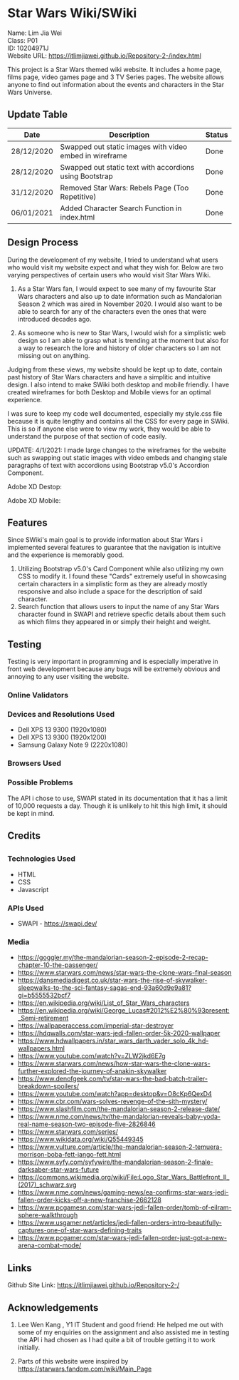 <h1>Star Wars Wiki/SWiki</h1>

Name: Lim Jia Wei<br>
Class: P01<br>
ID: 10204971J<br>
Website URL: https://itlimjiawei.github.io/Repository-2-/index.html<br>

This project is a Star Wars themed wiki website. It includes a home page, films page, video games page and 3 TV Series pages. The website allows anyone to find out information about the events and characters in the Star Wars Universe. 

<h2>Update Table</h2>

Date        | Description                                             | Status
----------- | ------------------------------------------------------  | ------
28/12/2020  | Swapped out static images with video embed in wireframe |  Done 
28/12/2020  | Swapped out static text with accordions using Bootstrap |  Done 
31/12/2020  | Removed Star Wars: Rebels Page (Too Repetitive)         |  Done 
06/01/2021  | Added Character Search Function in index.html           |  Done

<h2>Design Process</h2>

During the development of my website, I tried to understand what users who would visit my website expect and what they wish for. Below are two varying perspectives of certain users who would visit Star Wars Wiki.

1. As a Star Wars fan, I would expect to see many of my favourite Star Wars characters and also up to date information such as Mandalorian Season 2 which was aired in November 2020. I would also want to be able to search for any of the characters even the ones that were introduced decades ago.

2. As someone who is new to Star Wars, I would wish for a simplistic web design so I am able to grasp what is trending at the moment but also for a way to research the lore and history of older characters so I am not missing out on anything. 

Judging from these views, my website should be kept up to date, contain past history of Star Wars characters and have a simplitic and intuitive design. I also intend to make SWiki both desktop and mobile friendly. I have created wireframes for both Desktop and Mobile views for an optimal experience. 

I was sure to keep my code well documented, especially my style.css file because it is quite lengthy and contains all the CSS for every page in SWiki. This is so if anyone else were to view my work, they would be able to understand the purpose of that section of code easily.


UPDATE: 4/1/2021: I made large changes to the wireframes for the website such as swapping out static images with video embeds and changing stale paragraphs of text with accordions using Bootstrap v5.0's Accordion Component.

Adobe XD Destop: 

Adobe XD Mobile:




<h2>Features</h2>

Since SWiki's main goal is to provide information about Star Wars i implemented several features to guarantee that the navigation is intuitive and the experience is memorably good.

1. Utilizing Bootstrap v5.0's Card Component while also utilizing my own CSS to modify it. I found these "Cards" extremely useful in showcasing certain characters in a simplistic form as they are already mostly responsive and also include a space for the description of said character.
2. Search function that allows users to input the name of any Star Wars character found in SWAPI and retrieve specfic details about them such as which films they appeared in or simply their height and weight.

<h2>Testing</h2>
Testing is very important in programming and is especially imperative in front web development because any bugs will be extremely obvious and annoying to any user visiting the website.

<h3>Online Validators</h3>




<h3>Devices and Resolutions Used</h3>

* Dell XPS 13 9300 (1920x1080)
* Dell XPS 13 9300 (1920x1200)
* Samsung Galaxy Note 9 (2220x1080)


<h3>Browsers Used<h3>


<h3>Possible Problems</h3>

The API i chose to use, SWAPI stated in its documentation that it has a limit of 10,000 requests a day. Though it is unlikely to hit this high limit, it should be kept in mind.




<h2>Credits<h2>

<h3>Technologies Used</h3>

* HTML 
* CSS
* Javascript

<h3>APIs Used</h3>

* SWAPI - https://swapi.dev/

<h3>Media</h3>

* https://goggler.my/the-mandalorian-season-2-episode-2-recap-chapter-10-the-passenger/ 
* https://www.starwars.com/news/star-wars-the-clone-wars-final-season
* https://dansmediadigest.co.uk/star-wars-the-rise-of-skywalker-sleepwalks-to-the-sci-fantasy-sagas-end-93a60d9e9a81?gi=b5555532bcf7<br>
* https://en.wikipedia.org/wiki/List_of_Star_Wars_characters
* https://en.wikipedia.org/wiki/George_Lucas#2012%E2%80%93present:_Semi-retirement
* https://wallpaperaccess.com/imperial-star-destroyer
* https://hdqwalls.com/star-wars-jedi-fallen-order-5k-2020-wallpaper
* https://www.hdwallpapers.in/star_wars_darth_vader_solo_4k_hd-wallpapers.html
* https://www.youtube.com/watch?v=ZLW2jkd6E7g
* https://www.starwars.com/news/how-star-wars-the-clone-wars-further-explored-the-journey-of-anakin-skywalker
* https://www.denofgeek.com/tv/star-wars-the-bad-batch-trailer-breakdown-spoilers/
* https://www.youtube.com/watch?app=desktop&v=O8cKp6QexD4
* https://www.cbr.com/wars-solves-revenge-of-the-sith-mystery/
* https://www.slashfilm.com/the-mandalorian-season-2-release-date/
* https://www.nme.com/news/tv/the-mandalorian-reveals-baby-yoda-real-name-season-two-episode-five-2826846
* https://www.starwars.com/series/
* https://www.wikidata.org/wiki/Q55449345
* https://www.vulture.com/article/the-mandalorian-season-2-temuera-morrison-boba-fett-jango-fett.html
* https://www.syfy.com/syfywire/the-mandalorian-season-2-finale-darksaber-star-wars-future
* https://commons.wikimedia.org/wiki/File:Logo_Star_Wars_Battlefront_II_(2017)_schwarz.svg
* https://www.nme.com/news/gaming-news/ea-confirms-star-wars-jedi-fallen-order-kicks-off-a-new-franchise-2662128<br>
* https://www.pcgamesn.com/star-wars-jedi-fallen-order/tomb-of-eilram-sphere-walkthrough
* https://www.usgamer.net/articles/jedi-fallen-orders-intro-beautifully-captures-one-of-star-wars-defining-traits<br>
* https://www.pcgamer.com/star-wars-jedi-fallen-order-just-got-a-new-arena-combat-mode/


<h2>Links</h2>

Github Site Link: https://itlimjiawei.github.io/Repository-2-/

<h2>Acknowledgements</h2>

1. Lee Wen Kang , Y1 IT Student and good friend: He helped me out with some of my enquiries on the assignment and also assisted me in testing the API i had chosen as I had quite a bit of trouble getting it to work initially.

2. Parts of this website were inspired by https://starwars.fandom.com/wiki/Main_Page
